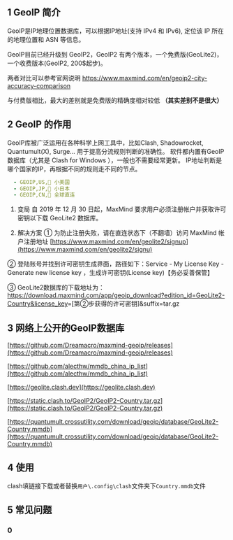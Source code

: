 

## 1 GeoIP 简介

GeoIP是IP地理位置数据库，可以根据IP地址(支持 IPv4 和 IPv6), 定位该 IP 所在的地理位置和 ASN 等信息。

GeoIP目前已经升级到 GeoIP2，GeoIP2 有两个版本，一个免费版(GeoLite2)，一个收费版本(GeoIP2, 200$起步)。

两者对比可以参考官网说明 <https://www.maxmind.com/en/geoip2-city-accuracy-comparison>

与付费版相比，最大的差别就是免费版的精确度相对较低 **（其实差别不是很大）**

## 2 GeoIP 的作用

GeoIP库被广泛运用在各种科学上网工具中，比如Clash, Shadowrocket, Quantumult(X), Surge...
用于提高分流规则判断的准确性。
软件都内置有GeoIP数据库（尤其是 Clash for Windows ），一般也不需要经常更新。
IP地址判断是哪个国家的IP，再根据不同的规则走不同的节点。

``` yaml
  - GEOIP,US,🎫 小美国
  - GEOIP,JP,🎫 小日本
  - GEOIP,CN,🎫 全球直连
```

1. 变局
自 2019 年 12 月 30 日起，MaxMind 要求用户必须注册帐户并获取许可密钥以下载 GeoLite2 数据库。

2. 解决方案
① 为防止注册失败，请在直连状态下（不翻墙）访问 MaxMind 帐户注册地址
[https://www.maxmind.com/en/geolite2/signup](https://www.maxmind.com/en/geolite2/signu)

② 登陆账号并找到许可密钥生成界面，路径如下：Service - My License Key - Generate new license key ，生成许可密钥(License key)【务必妥善保管】

③ GeoLite2数据库的下载地址为：<https://download.maxmind.com/app/geoip_download?edition_id=GeoLite2-Country&license_key>=[第②步获得的许可密钥]&suffix=tar.gz

## 3 网络上公开的GeoIP数据库

[https://github.com/Dreamacro/maxmind-geoip/releases](https://github.com/Dreamacro/maxmind-geoip/releases)

[https://github.com/alecthw/mmdb_china_ip_list](https://github.com/alecthw/mmdb_china_ip_list)

[https://geolite.clash.dev](https://geolite.clash.dev)

[https://static.clash.to/GeoIP2/GeoIP2-Country.tar.gz](https://static.clash.to/GeoIP2/GeoIP2-Country.tar.gz)

[https://quantumult.crossutility.com/download/geoip/database/GeoLite2-Country.mmdb](https://quantumult.crossutility.com/download/geoip/database/GeoLite2-Country.mmdb)

## 4 使用

clash填链接下载或者替换`用户\.config\clash`文件夹下`Country.mmdb`文件

## 5 常见问题

### 0

